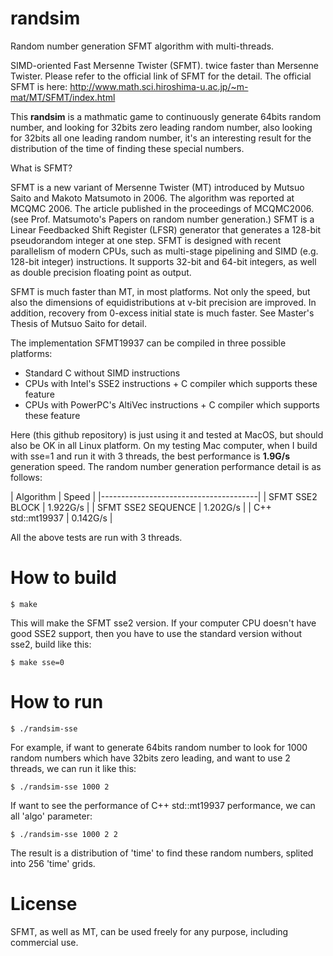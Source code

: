 # randsim
Random number generation SFMT algorithm with multi-threads.

SIMD-oriented Fast Mersenne Twister (SFMT). twice faster than Mersenne Twister. Please refer to the official link of SFMT for the detail.
The official SFMT is here: http://www.math.sci.hiroshima-u.ac.jp/~m-mat/MT/SFMT/index.html

This **randsim** is a mathmatic game to continuously generate 64bits random number, and looking for 32bits zero leading random number, also looking for 32bits all one leading random number, it's an interesting result for the distribution of the time of finding these special numbers.

What is SFMT?

SFMT is a new variant of Mersenne Twister (MT) introduced by Mutsuo Saito and Makoto Matsumoto in 2006. The algorithm was reported at MCQMC 2006. The article published in the proceedings of MCQMC2006. (see Prof. Matsumoto's Papers on random number generation.) SFMT is a Linear Feedbacked Shift Register (LFSR) generator that generates a 128-bit pseudorandom integer at one step. SFMT is designed with recent parallelism of modern CPUs, such as multi-stage pipelining and SIMD (e.g. 128-bit integer) instructions. It supports 32-bit and 64-bit integers, as well as double precision floating point as output.

SFMT is much faster than MT, in most platforms. Not only the speed, but also the dimensions of equidistributions at v-bit precision are improved. In addition, recovery from 0-excess initial state is much faster. See Master's Thesis of Mutsuo Saito for detail.

The implementation SFMT19937 can be compiled in three possible platforms:

- Standard C without SIMD instructions
- CPUs with Intel's SSE2 instructions + C compiler which supports these feature
- CPUs with PowerPC's AltiVec instructions + C compiler which supports these feature

Here (this github repository) is just using it and tested at MacOS, but should also be OK in all Linux platform.
On my testing Mac computer, when I build with sse=1 and run it with 3 threads, the best performance is **1.9G/s** generation speed. The random number generation performance detail is as follows:

| Algorithm           |     Speed       |
|---------------------------------------|
| SFMT SSE2 BLOCK     |     1.922G/s    |
| SFMT SSE2 SEQUENCE  |     1.202G/s    |
| C++ std::mt19937    |     0.142G/s    |

All the above tests are run with 3 threads.


# How to build

```
$ make
```
This will make the SFMT sse2 version. If your computer CPU doesn't have good SSE2 support, then you have to use the standard version without sse2, build like this:
```
$ make sse=0
```


# How to run

```
$ ./randsim-sse
```


For example, if want to generate 64bits random number to look for 1000 random numbers which have 32bits zero leading, and want to use 2 threads, we can run it like this:
```
$ ./randsim-sse 1000 2
```


If want to see the performance of C++ std::mt19937 performance, we can all 'algo' parameter:
```
$ ./randsim-sse 1000 2 2
```

The result is a distribution of 'time' to find these random numbers, splited into 256 'time' grids.

# License

SFMT, as well as MT, can be used freely for any purpose, including commercial use.
